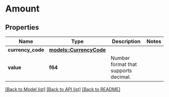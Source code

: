 # Amount

## Properties

Name | Type | Description | Notes
------------ | ------------- | ------------- | -------------
**currency_code** | [**models::CurrencyCode**](CurrencyCode.md) |  | 
**value** | **f64** | Number format that supports decimal. | 

[[Back to Model list]](../README.md#documentation-for-models) [[Back to API list]](../README.md#documentation-for-api-endpoints) [[Back to README]](../README.md)



